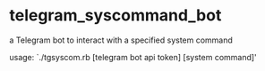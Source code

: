 # telegram_syscommand_bot
a Telegram bot to interact with a specified system command

usage: `./tgsyscom.rb [telegram bot api token] [system command]'